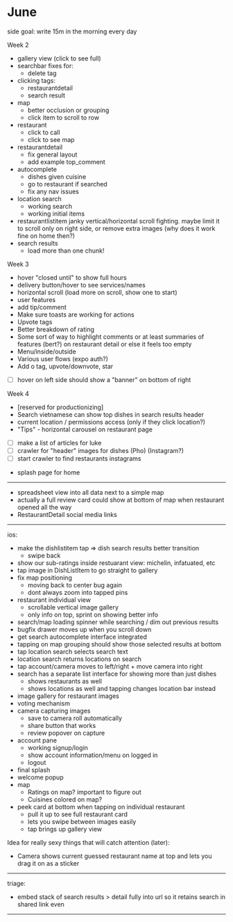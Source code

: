 # June

side goal: write 15m in the morning every day

Week 2

- gallery view (click to see full)
- searchbar fixes for:
  - delete tag
- clicking tags:
  - restaurantdetail
  - search result
- map
  - better occlusion or grouping
  - click item to scroll to row
- restaurant
  - click to call
  - click to see map
- restaurantdetail
  - fix general layout
  - add example top_comment
- autocomplete
  - dishes given cuisine
  - go to restaurant if searched
  - fix any nav issues
- location search
  - working search
  - working initial items
- restaurantlistitem janky vertical/horizontal scroll fighting. maybe limit it to scroll only on right side, or remove extra images (why does it work fine on home then?)
- search results
  - load more than one chunk!

Week 3

- hover "closed until" to show full hours
- delivery button/hover to see services/names
- horizontal scroll (load more on scroll, show one to start)
- user features
- add tip/comment
- Make sure toasts are working for actions
- Upvote tags
- Better breakdown of rating
- Some sort of way to highlight comments or at least summaries of features (bert?) on restaurant detail or else it feels too empty
- Menu/inside/outside
- Various user flows (expo auth?)
- Add o tag, upvote/downvote, star
- [ ] hover on left side should show a "banner" on bottom of right

Week 4

- [reserved for productionizing]
- Search vietnamese can show top dishes in search results header
- current location / permissions access (only if they click location?)
- "Tips" - horizontal carousel on restaurant page
- [ ] make a list of articles for luke
- [ ] crawler for "header" images for dishes (Pho) (Instagram?)
- [ ] start crawler to find restaurants instagrams
- splash page for home

---

- spreadsheet view into all data next to a simple map
- actually a full review card could show at bottom of map when restaurant opened all the way
- RestaurantDetail social media links

---

ios:

- make the dishlistitem tap => dish search results better transition
  - swipe back
- show our sub-ratings inside restuarant view: michelin, infatuated, etc
- tap image in DishListItem to go straight to gallery
- fix map positioning
  - moving back to center bug again
  - dont always zoom into tapped pins
- restaurant individual view
  - scrollable vertical image gallery
  - only info on top, sprint on showing better info
- search/map loading spinner while searching / dim out previous results
- bugfix drawer moves up when you scroll down
- get search autocomplete interface integrated
- tapping on map grouping should show those selected results at bottom
- tap location search selects search text
- location search returns locations on search
- tap account/camera moves to left/right + move camera into right
- search has a separate list interface for showing more than just dishes
  - shows restaurants as well
  - shows locations as well and tapping changes location bar instead
- image gallery for restaurant images
- voting mechanism
- camera capturing images
  - save to camera roll automatically
  - share button that works
  - review popover on capture
- account pane
  - working signup/login
  - show account information/menu on logged in
  - logout
- final splash
- welcome popup
- map
  - Ratings on map? important to figure out
  - Cuisines colored on map?
- peek card at bottom when tapping on individual restaurant
  - pull it up to see full restaurant card
  - lets you swipe between images easily
  - tap brings up gallery view

Idea for really sexy things that will catch attention (later):

- Camera shows current guessed restaurant name at top and lets you drag it on as a sticker

---

triage:

- embed stack of search results > detail fully into url so it retains search in shared link even

---
